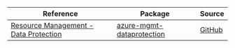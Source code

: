 | Reference | Package | Source |
|---|---|---|
|[Resource Management - Data Protection](mgmt-dataprotection-readme.md)|[azure-mgmt-dataprotection](https://pypi.org/project/azure-mgmt-dataprotection)|[GitHub](https://github.com/Azure/azure-sdk-for-python/blob/main/sdk/dataprotection/azure-mgmt-dataprotection)|
